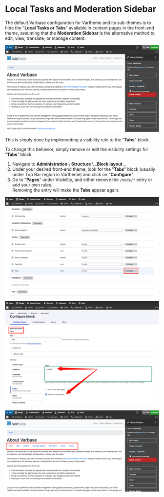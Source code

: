 # Local Tasks and Moderation Sidebar

The default Varbase configuration for Vartheme and its sub-themes is to hide the "**Local Tasks **or** Tabs**" available in content pages in the front-end theme, assuming that the **Moderation Sidebar** is the alternative method to edit, view, translate, or manage content.

![Moderation Sidebar Without Tabs](<../../.gitbook/assets/Moderation SIdebar (1).png>)

This is simply done by implementing a visibility rule to the "**Tabs**" block.

To change this behavior, simply remove or edit the visibility settings for "**Tabs**" block.

1. Navigate to **Administration** \ **Structure** \ _**Block layout** _
2. Under your desired front-end theme, look for the "**Tabs**" block (usually under Top Bar region in Vartheme) and click on "**Configure**"
3. Go to "**Pages**" under Visibility, and either remove the `/node/*` entry or add your own rules.\
   Removing the entry will make the **Tabs** appear again.

![Tabs Block in Block Layout](<../../.gitbook/assets/Block Layout for Tabs.png>)

![Configure Tabs Visibility on Pages](<../../.gitbook/assets/Configure Tabs Block.png>)

![Moderation Sidebar With Tabs](<../../.gitbook/assets/Moderation Sidebar With Tabs (1).png>)
